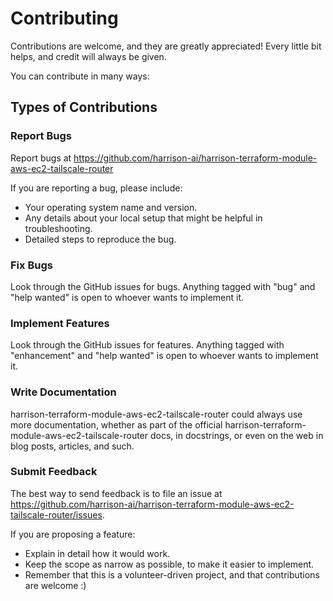 # Contributing

Contributions are welcome, and they are greatly appreciated! Every little bit
helps, and credit will always be given.

You can contribute in many ways:

## Types of Contributions

### Report Bugs

Report bugs at  https://github.com/harrison-ai/harrison-terraform-module-aws-ec2-tailscale-router

If you are reporting a bug, please include:

* Your operating system name and version.
* Any details about your local setup that might be helpful in troubleshooting.
* Detailed steps to reproduce the bug.

### Fix Bugs

Look through the GitHub issues for bugs. Anything tagged with "bug" and "help
wanted" is open to whoever wants to implement it.

### Implement Features

Look through the GitHub issues for features. Anything tagged with "enhancement"
and "help wanted" is open to whoever wants to implement it.

### Write Documentation

harrison-terraform-module-aws-ec2-tailscale-router could always use more documentation, whether as part of the
official harrison-terraform-module-aws-ec2-tailscale-router docs, in docstrings, or even on the web in blog posts,
articles, and such.

### Submit Feedback

The best way to send feedback is to file an issue at https://github.com/harrison-ai/harrison-terraform-module-aws-ec2-tailscale-router/issues.

If you are proposing a feature:

* Explain in detail how it would work.
* Keep the scope as narrow as possible, to make it easier to implement.
* Remember that this is a volunteer-driven project, and that contributions
  are welcome :)
